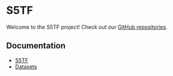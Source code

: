 # S5TF

Welcome to the S5TF project! Check out our [GitHub repositories](https://github.com/s5tf-team/).

## Documentation

* [S5TF](https://s5tf-team.github.io/S5TF)
* [Datasets](https://s5tf-team.github.io/datasets)
